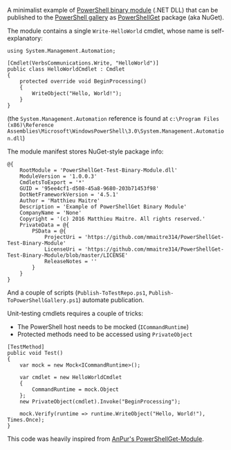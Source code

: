 A minimalist example of [PowerShell binary module](https://msdn.microsoft.com/en-us/library/dd878342(v=vs.85).aspx) (.NET DLL) that can be published to the [PowerShell gallery](https://www.powershellgallery.com/) as [PowerShellGet](https://technet.microsoft.com/library/dn807169.aspx) package (aka NuGet).

The module contains a single `Write-HelloWorld` cmdlet, whose name is self-explanatory:

```
using System.Management.Automation;

[Cmdlet(VerbsCommunications.Write, "HelloWorld")]
public class HelloWorldCmdlet : Cmdlet
{
    protected override void BeginProcessing()
    {
        WriteObject("Hello, World!");
    }
}
```

(the `System.Management.Automation` reference is found at `c:\Program Files (x86)\Reference Assemblies\Microsoft\WindowsPowerShell\3.0\System.Management.Automation.dll`)

The module manifest stores NuGet-style package info:

```
@{
    RootModule = 'PowerShellGet-Test-Binary-Module.dll'
    ModuleVersion = '1.0.0.3'
    CmdletsToExport = '*'
    GUID = '95ee4cf1-d508-45a8-9680-203b71453f98'
    DotNetFrameworkVersion = '4.5.1'
    Author = 'Matthieu Maitre'
    Description = 'Example of PowerShellGet Binary Module'
    CompanyName = 'None'
    Copyright = '(c) 2016 Matthieu Maitre. All rights reserved.'
    PrivateData = @{
        PSData = @{
            ProjectUri = 'https://github.com/mmaitre314/PowerShellGet-Test-Binary-Module'
            LicenseUri = 'https://github.com/mmaitre314/PowerShellGet-Test-Binary-Module/blob/master/LICENSE'
            ReleaseNotes = ''
        }
    }
}
```

And a couple of scripts (`Publish-ToTestRepo.ps1`, `Publish-ToPowerShellGallery.ps1`) automate publication.

Unit-testing cmdlets requires a couple of tricks:
- The PowerShell host needs to be mocked (`ICommandRuntime`)
- Protected methods need to be accessed using `PrivateObject`

```
[TestMethod]
public void Test()
{
    var mock = new Mock<ICommandRuntime>();

    var cmdlet = new HelloWorldCmdlet
    {
        CommandRuntime = mock.Object
    };
    new PrivateObject(cmdlet).Invoke("BeginProcessing");

    mock.Verify(runtime => runtime.WriteObject("Hello, World!"), Times.Once);
}
```

This code was heavily inspired from [AnPur's PowerShellGet-Module](https://github.com/anpur/powershellget-module).
